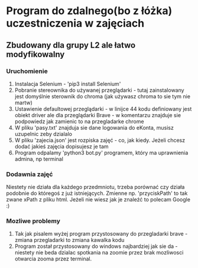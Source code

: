 # Program do zdalnego(bo z łóżka) uczestniczenia w zajęciach
## Zbudowany dla grupy L2 ale łatwo modyfikowalny
### Uruchomienie
1. Instalacja Selenium - 'pip3 install Selenium'
2. Pobranie stereownika do używanej przeglądarki - tutaj zainstalowany jest domyślnie sterownik do chroma (jak używasz chroma to sie tym nie martw)
3. Ustawienie defaultowej przeglądarki - w linijce 44 kodu definiowany jest obiekt driver ale dla przeglądarki Brave - w komentarzu znajduje sie podpowiedz jak zamienic to na przegladarke chrome
4. W pliku 'pasy.txt' znajduja sie dane logowania do eKonta, musisz uzupelnic zeby dzialalo
5. W pliku 'zajecia.json' jest rozpiska zajęć - co, jak kiedy. Jeżeli chcesz dodać jakieś zajęcia dopisujesz je tam
6. Program odpalamy 'python3 bot.py' programem, który ma uprawnienia admina, np terminal

### Dodawnia zajęć
Niestety nie działa dla każdego przedmniotu, trzeba porównać czy działa podobnie do któregoś z już istniejących.
Zmienne np. 'przyciskPath' to tak zwane xPath z pliku html. Jeżeli nie wiesz jak je znaleźć to polecam Google :)

### Mozliwe problemy
1. Tak jak pisalem wyżej program przystosowany do przegladarki brave - zmiana przegladarki to zmiana kawalka kodu
2. Program został przystosowany do windows najbardziej jak sie da - niestety nie beda dzialac spotkania na zoomie przez brak mozliwosci otwarcia zooma przez terminal.
